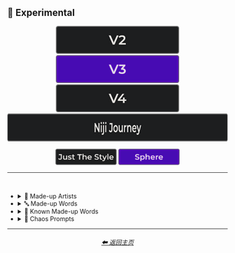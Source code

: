 <h2>🧪 Experimental</h2>

<div align="center">

[<img src="/Images/Repo_Parts/Buttons/Version_Buttons/button_version_V2_inactive_third.webp?raw=true" alt="MidJourney V2" height="64" />](/Pages/MJ_V2/Style_Pages/Sphere/Experimental.md)
[<img src="/Images/Repo_Parts/Buttons/Version_Buttons/button_version_V3_active_third.webp?raw=true" alt="MidJourney V3" height="64" />](/Pages/MJ_V3/Style_Pages/Sphere/Experimental.md)
[<img src="/Images/Repo_Parts/Buttons/Version_Buttons/button_version_V4_inactive_third.webp?raw=true" alt="MidJourney V4" height="64" />](/Pages/MJ_V4/Style_Pages/Just_The_Style/Experimental.md)
<br>
[<img src="/Images/Repo_Parts/Buttons/Version_Buttons/button_version_niji_inactive_full.webp?raw=true" alt="Niji Journey" height="64" />](/Pages/Niji_Journey/Style_Pages/Experimental.md)

[<img src="/Images/Repo_Parts/Buttons/Image_Type_Buttons/button_just_the_style_inactive.webp?raw=true" alt="Just The Style" width="140.5" />](/Pages/MJ_V3/Style_Pages/Just_The_Style/Experimental.md)
[<img src="/Images/Repo_Parts/Buttons/Image_Type_Buttons/button_sphere_active.webp?raw=true" alt="Sphere" width="140.5" />](/Pages/MJ_V3/Style_Pages/Sphere/Experimental.md)

</div>

<hr>
<br>


- <details><summary>📔 Made-up Artists</summary><p><div align="center">

    | Painted by Vincent Bob Gray | Painted by Redrick J Hubedrin | Painted by Leandrew Bengolstein |
    | :-: | :-: | :-: |
    | <img src="/Images/MJ_V3/MidJourney_Styles_(sphere)/Experimental/Made_Up_Artists/sphere_Painted_by_Vincent_Bob_Gray.webp?raw=true" width="256" /> | <img src="/Images/MJ_V3/MidJourney_Styles_(sphere)/Experimental/Made_Up_Artists/sphere_Painted_by_Redrick_J_Hubedrin.webp?raw=true" width="256" /> | <img src="/Images/MJ_V3/MidJourney_Styles_(sphere)/Experimental/Made_Up_Artists/sphere_Painted_by_Leandrew_Bengolstein.webp?raw=true" width="256" /> |
    
    <br>
    
    | Art by Rickolas Veneyfield | Art by Gandelif Jamarison |
    | :-: | :-: |
    | <img src="/Images/MJ_V3/MidJourney_Styles_(sphere)/Experimental/Made_Up_Artists/sphere_Art_by_Rickolas_Veneyfield.webp?raw=true" width="256" /> | <img src="/Images/MJ_V3/MidJourney_Styles_(sphere)/Experimental/Made_Up_Artists/sphere_Art_by_Gandelif_Jamarison.webp?raw=true" width="256" /> |

  </div></p></details>



- <details><summary>🔤 Made-up Words</summary><p><div align="center">

    | Flash-Traced | Glimmer-Traced | Halometric Patterns |
    | :-: | :-: | :-: |
    | <img src="/Images/MJ_V3/MidJourney_Styles_(sphere)/Experimental/Made_Up_Words/sphere_Flash-Traced.webp?raw=true" width="256" /> | <img src="/Images/MJ_V3/MidJourney_Styles_(sphere)/Experimental/Made_Up_Words/sphere_Glimmer-Traced.webp?raw=true" width="256" /> | <img src="/Images/MJ_V3/MidJourney_Styles_(sphere)/Experimental/Made_Up_Words/sphere_Halometric_Patterns.webp?raw=true" width="256" /> |
    
    <br>
    
    | Lumametric  | Nortonious |
    | :-: | :-: |
    | <img src="/Images/MJ_V3/MidJourney_Styles_(sphere)/Experimental/Made_Up_Words/sphere_Lumametric.webp?raw=true" width="256" /> | <img src="/Images/MJ_V3/MidJourney_Styles_(sphere)/Experimental/Made_Up_Words/sphere_Nortonious.webp?raw=true" width="256" /> |
    
    <br>
    
    | Proporastable | Prospeartented |
    | :-: | :-: |
    | <img src="/Images/MJ_V3/MidJourney_Styles_(sphere)/Experimental/Made_Up_Words/sphere_Proporastable.webp?raw=true" width="256" /> | <img src="/Images/MJ_V3/MidJourney_Styles_(sphere)/Experimental/Made_Up_Words/sphere_Prospeartented.webp?raw=true" width="256" /> |
    
    <br>
    
    | Psychromvolucence | Shimmavolucent | Transchromacy |
    | :-: | :-: | :-: |
    | <img src="/Images/MJ_V3/MidJourney_Styles_(sphere)/Experimental/Made_Up_Words/sphere_Psychromvolucence.webp?raw=true" width="256" /> | <img src="/Images/MJ_V3/MidJourney_Styles_(sphere)/Experimental/Made_Up_Words/sphere_Shimmavolucent.webp?raw=true" width="256" /> | <img src="/Images/MJ_V3/MidJourney_Styles_(sphere)/Experimental/Made_Up_Words/sphere_Transchromacy.webp?raw=true" width="256" /> |

    <br>
    
    | Origummy |
    | :-: |
    | <img src="/Images/MJ_V3/MidJourney_Styles_(sphere)/Wave_10/sphere_Origummy.webp?raw=true" width="256" /> |

  </div></p></details>



- <details><summary>📓 Known Made-up Words</summary><p><div align="center">

    | Supercalifragilisticexpialidocious | Fiddlededee |
    | :-: | :-: |
    | <img src="/Images/MJ_V3/MidJourney_Styles_(sphere)/Experimental/Made_Up_Words/sphere_Supercalifragilisticexpialidocious.webp?raw=true" width="256" /> | <img src="/Images/MJ_V3/MidJourney_Styles_(sphere)/Experimental/Made_Up_Words/sphere_Fiddlededee.webp?raw=true" width="256" /> |

  </div></p></details>



- <details><summary>🔣 Chaos Prompts</summary><p><div align="center">

    | qwje90qhj329r |
    | :-: |
    | <img src="/Images/MJ_V3/MidJourney_Styles_(sphere)/Experimental/Chaos_Prompts/sphere_qwje90qhj329r.webp?raw=true" width="256" /> |

  </div></p></details>

<hr>
<div align="center">
    <h6><a href="/README.md">⬅ 返回主页</a></h6>
</div>
